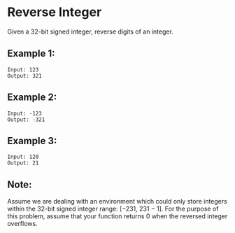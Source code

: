 # Reverse Integer

Given a 32-bit signed integer, reverse digits of an integer.

## Example 1:

```
Input: 123
Output: 321
```

## Example 2:

```
Input: -123
Output: -321
```

## Example 3:

```
Input: 120
Output: 21
```

## Note:
Assume we are dealing with an environment which could only store integers within the 32-bit signed integer range: [−231,  231 − 1]. For the purpose of this problem, assume that your function returns 0 when the reversed integer overflows.
